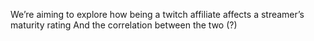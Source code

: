 We’re aiming to explore how being a twitch affiliate affects a streamer’s maturity rating And the correlation between the two (?)
